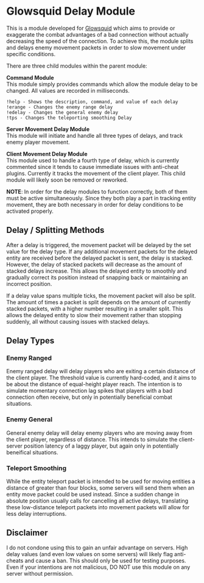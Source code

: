 # Glowsquid Delay Module
This is a module developed for [Glowsquid](https://github.com/Javliin/Glowsquid) which aims to provide or exaggerate the combat advantages of a bad connection without actually decreasing the speed of the connection. To achieve this, the module splits and delays enemy movement packets in order to slow movement under specific conditions.

There are three child modules within the parent module:

**Command Module** \
This module simply provides commands which allow the module delay to be changed. All values are recorded in milliseconds.
```
!help - Shows the description, command, and value of each delay
!erange - Changes the enemy range delay
!edelay - Changes the general enemy delay
!tps - Changes the teleporting smoothing Delay
```
**Server Movement Delay Module** \
This module will initiate and handle all three types of delays, and track enemy player movement.

**Client Movement Delay Module** \
This module used to handle a fourth type of delay, which is currently commented since it tends to cause immediate issues with anti-cheat plugins. Currently it tracks the movement of the client player. This child module will likely soon be removed or reworked.

**NOTE**: In order for the delay modules to function correctly, both of them must be active simultaneously. Since they both play a part in tracking entity movement, they are both necessary in order for delay conditions to be activated properly.

## Delay / Splitting Methods
After a delay is triggered, the movement packet will be delayed by the set value for the delay type. If any additional movement packets for the delayed entity are received before the delayed packet is sent, the delay is stacked. However, the delay of stacked packets will decrease as the amount of stacked delays increase. This allows the delayed entity to smoothly and gradually correct its position instead of snapping back or maintaining an incorrect position.

If a delay value spans multiple ticks, the movement packet will also be split. The amount of times a packet is split depends on the amount of currently stacked packets, with a higher number resulting in a smaller split. This allows the delayed entity to slow their movement rather than stopping suddenly, all without causing issues with stacked delays.

## Delay Types
### Enemy Ranged
Enemy ranged delay will delay players who are exiting a certain distance of the client player. The threshold value is currently hard-coded, and it aims to be about the distance of equal-height player reach. The intention is to simulate momentary connection lag spikes that players with a bad connection often receive, but only in potentially beneficial combat situations.

### Enemy General
General enemy delay will delay enemy players who are moving away from the client player, regardless of distance. This intends to simulate the client-server position latency of a laggy player, but again only in potentially beneifical situations.

### Teleport Smoothing
While the entity teleport packet is intended to be used for moving entities a distance of greater than four blocks, some servers will send them when an entity move packet could be used instead. Since a sudden change in absolute position usually calls for cancelling all active delays, translating these low-distance teleport packets into movement packets will allow for less delay interruptions. 

## Disclaimer
I do not condone using this to gain an unfair advantage on servers. High delay values (and even low values on some servers) will likely flag anti-cheats and cause a ban. This should only be used for testing purposes. Even if your intentions are not malicious, DO NOT use this module on any server without permission.
